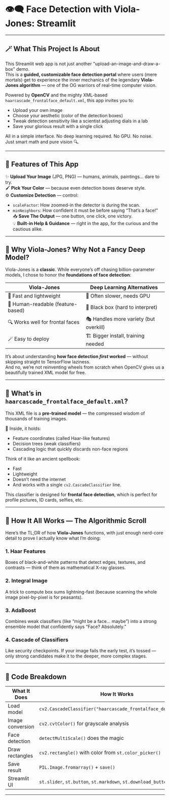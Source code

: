 # 👁️‍🗨️ Face Detection with Viola-Jones: Streamlit 

---

## 🪄 What This Project Is About

This Streamlit web app is not just another "upload-an-image-and-draw-a-box" demo.  
This is a **guided, customizable face detection portal** where users (mere mortals) get to experience the inner mechanics of the legendary **Viola-Jones algorithm** — one of the OG warriors of real-time computer vision.  

Powered by **OpenCV** and the mighty XML-based `haarcascade_frontalface_default.xml`, this app invites you to:
- Upload your own image  
- Choose your aesthetic (color of the detection boxes)  
- Tweak detection sensitivity like a scientist adjusting dials in a lab  
- Save your glorious result with a single click  

All in a simple interface. No deep learning required. No GPU. No noise.  
Just smart math and pure vision 🔍.

---

## 🌈 Features of This  App

✨ **Upload Your Image** (JPG, PNG) — humans, animals, paintings... dare to try.  
🖌️ **Pick Your Color** — because even detection boxes deserve style.  
⚙️ **Customize Detection** — control:
- `scaleFactor`: How zoomed-in the detector is during the scan.
- `minNeighbors`: How confident it must be before saying “That’s a face!”  
📥 **Save The Output** — one button, one click, one victory.  
💡 **Built-in Help & Guidance** — right in the app, for the curious and the cautious alike.

---

## 🧠 Why Viola-Jones? Why Not a Fancy Deep Model?

Viola-Jones is a **classic**. While everyone’s off chasing billion-parameter models, I chose to honor the **foundations of face detection**:

| Viola-Jones                      | Deep Learning Alternatives             |
|----------------------------------|----------------------------------------|
| 💨 Fast and lightweight           | 🐢 Often slower, needs GPU             |
| 🧠 Human-readable (feature-based) | 🎰 Black box (hard to interpret)       |
| 🔍 Works well for frontal faces   | 🎭 Handles more variety (but overkill) |
| 🪄 Easy to deploy                 | 🏗️ Bigger install, training needed     |

It’s about understanding **how face detection *first* worked** — without skipping straight to TensorFlow laziness.  
And no, we’re not reinventing wheels from scratch when OpenCV gives us a beautifully trained XML model for free.

---

## 🧬 What’s in `haarcascade_frontalface_default.xml`?

This XML file is a **pre-trained model** — the compressed wisdom of thousands of training images.

🧩 Inside, it holds:
- Feature coordinates (called Haar-like features)
- Decision trees (weak classifiers)
- Cascading logic that quickly discards non-face regions

Think of it like an ancient spellbook:
- Fast  
- Lightweight  
- Doesn’t need the internet  
- And works with a single `cv2.CascadeClassifier` line.

This classifier is designed for **frontal face detection**, which is perfect for profile pictures, ID cards, selfies, etc.  

---

## 📜 How It All Works — The Algorithmic Scroll

Here’s the TL;DR of how **Viola-Jones** functions, with just enough nerd-core detail to prove I actually know what I’m doing:

### 1. Haar Features
Boxes of black-and-white patterns that detect edges, textures, and contrasts — think of them as mathematical X-ray glasses.

### 2. Integral Image
A trick to compute box sums lightning-fast (because scanning the whole image pixel-by-pixel is for peasants).

### 3. AdaBoost
Combines weak classifiers (like “might be a face... maybe”) into a strong ensemble model that confidently says “Face? Absolutely.”

### 4. Cascade of Classifiers
Like security checkpoints. If your image fails the early test, it’s tossed — only strong candidates make it to the deeper, more complex stages.

---

## 🧱 Code Breakdown

| What It Does                | How It Works |
|----------------------------|--------------|
| Load model                 | `cv2.CascadeClassifier("haarcascade_frontalface_default.xml")` |
| Image conversion           | `cv2.cvtColor()` for grayscale analysis |
| Face detection             | `detectMultiScale()` does the magic |
| Draw rectangles            | `cv2.rectangle()` with color from `st.color_picker()` |
| Save result                | `PIL.Image.fromarray()` + `save()` |
| Streamlit UI               | `st.slider`, `st.button`, `st.markdown`, `st.download_button` |

---
